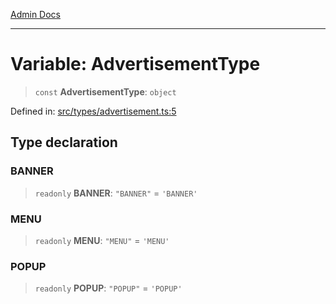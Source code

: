 [Admin Docs](/)

***

# Variable: AdvertisementType

> `const` **AdvertisementType**: `object`

Defined in: [src/types/advertisement.ts:5](https://github.com/PalisadoesFoundation/talawa-admin/blob/main/src/types/advertisement.ts#L5)

## Type declaration

### BANNER

> `readonly` **BANNER**: `"BANNER"` = `'BANNER'`

### MENU

> `readonly` **MENU**: `"MENU"` = `'MENU'`

### POPUP

> `readonly` **POPUP**: `"POPUP"` = `'POPUP'`
